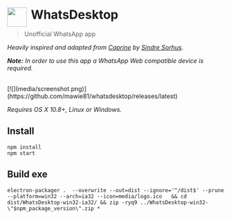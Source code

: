 # <img src="media/logo.png" width="45" align="left">&nbsp;WhatsDesktop

> Unofficial WhatsApp app

*Heavily inspired and adapted from [Caprine](https://github.com/sindresorhus/caprine) by [Sindre Sorhus](https://github.com/sindresorhus).*

*<strong>Note:</strong> In order to use this app a WhatsApp Web compatible device is required.*

<br>
[![](media/screenshot.png)](https://github.com/mawie81/whatsdesktop/releases/latest)

*Requires OS X 10.8+, Linux or Windows.*

## Install

```
npm install
npm start
```

## Build exe

```
electron-packager .  --overwrite --out=dist --ignore='^/dist$' --prune --platform=win32 --arch=ia32 --icon=media/logo.ico   && cd dist/WhatsDesktop-win32-ia32/ && zip -ryq9 ../WhatsDesktop-win32-\"$npm_package_version\".zip *
```

